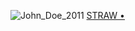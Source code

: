 ![John_Doe_2011](https://github.com/user-attachments/assets/7ef0268f-17ed-4b91-b05b-39b7e2df9c7f)
    <body>[STRAW • ](https://janedoeefann.straw.page) 
    

